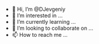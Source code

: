 - 👋 Hi, I’m @DJevgeniy
- 👀 I’m interested in ...
- 🌱 I’m currently learning ...
- 💞️ I’m looking to collaborate on ...
- 📫 How to reach me ...

<!---
DJevgeniy/DJevgeniy is a ✨ special ✨ repository because its `README.md` (this file) appears on your GitHub profile.
You can click the Preview link to take a look at your changes.
--->
